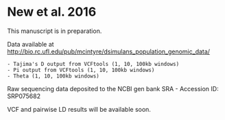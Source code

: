# New et al. 2016

This manuscript is in preparation.


Data available at http://bio.rc.ufl.edu/pub/mcintyre/dsimulans_population_genomic_data/

    - Tajima's D output from VCFtools (1, 10, 100kb windows)
    - Pi output from VCFtools (1, 10, 100kb windows)
    - Theta (1, 10, 100kb windows)

Raw sequencing data deposited to the NCBI gen bank SRA
    - Accession ID: SRP075682

VCF and pairwise LD results will be available soon. 
